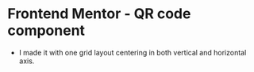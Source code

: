 # Frontend Mentor - QR code component

- I made it with one grid layout centering in both vertical and horizontal axis.